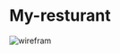 # My-resturant  
![wirefram](https://user-images.githubusercontent.com/97644233/149779764-1f9a6527-d623-44e3-a9fd-dd1400da7840.png)
